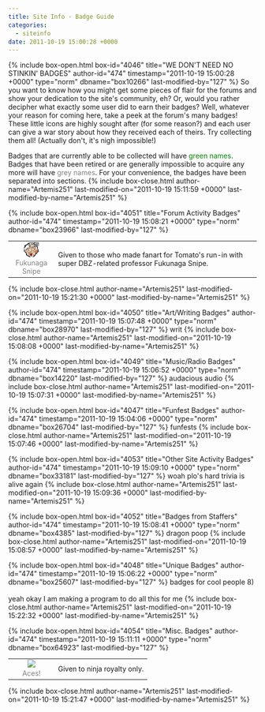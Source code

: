 ```yaml
---
title: Site Info - Badge Guide
categories:
  - siteinfo
date: 2011-10-19 15:00:28 +0000
---
```

{% include box-open.html box-id="4046" title="WE DON'T NEED NO STINKIN' BADGES" author-id="474" timestamp="2011-10-19 15:00:28 +0000" type="norm" dbname="box10266" last-modified-by="127" %}
So you want to know how you might get some pieces of flair for the forums and show your dedication to the site's community, eh? Or, would you rather decipher what exactly some user did to earn their badges? Well, whatever your reason for coming here, take a peek at the forum's many badges! These little icons are highly sought after (for some reason?) and each user can give a war story about how they received each of theirs. Try collecting them all! (Actually don't, it's nigh impossible!)

Badges that are currently able to be collected will have <font color="green">green names</font>. Badges that have been retired or are generally impossible to acquire any more will have <font color="grey">grey names</font>. For your convenience, the badges have been separated into sections.
{% include box-close.html author-name="Artemis251" last-modified-on="2011-10-19 15:11:59 +0000" last-modified-by-name="Artemis251" %}

{% include box-open.html box-id="4051" title="Forum Activity Badges" author-id="474" timestamp="2011-10-19 15:08:21 +0000" type="norm" dbname="box23966" last-modified-by="127" %}
<table>

<tr>
<td width="80"><center><img src="/forum/badges/fs.gif" />
<br/><font color="grey">Fukunaga Snipe</font></center></td>
<td>Given to those who made fanart for Tomato's run-in with super DBZ-related professor Fukunaga Snipe.</td>
</tr>

</table>
{% include box-close.html author-name="Artemis251" last-modified-on="2011-10-19 15:21:30 +0000" last-modified-by-name="Artemis251" %}

{% include box-open.html box-id="4050" title="Art/Writing Badges" author-id="474" timestamp="2011-10-19 15:07:48 +0000" type="norm" dbname="box28970" last-modified-by="127" %}
writ
{% include box-close.html author-name="Artemis251" last-modified-on="2011-10-19 15:08:08 +0000" last-modified-by-name="Artemis251" %}

{% include box-open.html box-id="4049" title="Music/Radio Badges" author-id="474" timestamp="2011-10-19 15:06:52 +0000" type="norm" dbname="box14220" last-modified-by="127" %}
audacious audio
{% include box-close.html author-name="Artemis251" last-modified-on="2011-10-19 15:07:31 +0000" last-modified-by-name="Artemis251" %}

{% include box-open.html box-id="4047" title="Funfest Badges" author-id="474" timestamp="2011-10-19 15:04:06 +0000" type="norm" dbname="box26704" last-modified-by="127" %}
funfests
{% include box-close.html author-name="Artemis251" last-modified-on="2011-10-19 15:07:46 +0000" last-modified-by-name="Artemis251" %}

{% include box-open.html box-id="4053" title="Other Site Activity Badges" author-id="474" timestamp="2011-10-19 15:09:10 +0000" type="norm" dbname="box33181" last-modified-by="127" %}
woah plo's hard trivia is alive again
{% include box-close.html author-name="Artemis251" last-modified-on="2011-10-19 15:09:36 +0000" last-modified-by-name="Artemis251" %}

{% include box-open.html box-id="4052" title="Badges from Staffers" author-id="474" timestamp="2011-10-19 15:08:41 +0000" type="norm" dbname="box4385" last-modified-by="127" %}
dragon poop
{% include box-close.html author-name="Artemis251" last-modified-on="2011-10-19 15:08:57 +0000" last-modified-by-name="Artemis251" %}

{% include box-open.html box-id="4048" title="Unique Badges" author-id="474" timestamp="2011-10-19 15:06:22 +0000" type="norm" dbname="box25607" last-modified-by="127" %}
badges for cool people 8)
<br /><br />
yeah okay I am making a program to do all this for me
{% include box-close.html author-name="Artemis251" last-modified-on="2011-10-19 15:22:32 +0000" last-modified-by-name="Artemis251" %}

{% include box-open.html box-id="4054" title="Misc. Badges" author-id="474" timestamp="2011-10-19 15:11:11 +0000" type="norm" dbname="box64923" last-modified-by="127" %}
<table>

<tr>
<td width="80"><center><img src="/mailbag/aces.gif" />
<br/><font color="grey">Aces!</font></center></td>
<td>Given to ninja royalty only.</td>
</tr>

</table>
{% include box-close.html author-name="Artemis251" last-modified-on="2011-10-19 15:21:47 +0000" last-modified-by-name="Artemis251" %}
